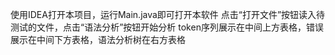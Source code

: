 使用IDEA打开本项目，运行Main.java即可打开本软件
点击“打开文件”按钮读入待测试的文件，点击“语法分析”按钮开始分析
token序列展示在中间上方表格，错误展示在中间下方表格，语法分析树在右方表格
